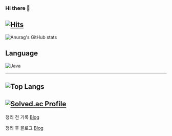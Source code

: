 ### Hi there 👋

[![Hits](https://hits.seeyoufarm.com/api/count/incr/badge.svg?url=https%3A%2F%2Fgithub.com%2Fgjbae1212%2Fhit-counter&count_bg=%23A9ED75&title_bg=%23FD2626&icon=&icon_color=%23000000&title=hits&edge_flat=false)](https://hits.seeyoufarm.com)
---
![Anurag's GitHub stats](https://github-readme-stats.vercel.app/api?username=JeongHawook&show_icons=true&theme=Gradient)

Language
---
![Java](https://img.shields.io/badge/Java-007396.svg?&style=for-the-badge&logo=Java&logoColor=white)

---
![Top Langs](https://github-readme-stats.vercel.app/api/top-langs/?username=6810779s&layout=compact&theme=tokyonight)
---

[![Solved.ac Profile](http://mazassumnida.wtf/api/v2/generate_badge?boj=saroball3)](https://solved.ac/saroball3/)
---
정리 전 기록
[Blog](https://hawook.notion.site/2a87f9eb4dfd47e0b96f4d14a5b583f8)

정리 후 블로그
[Blog](https://velog.io/@saro3)
